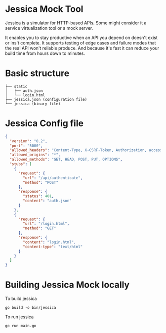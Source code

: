 # Jessica Mock Tool

Jessica is a simulator for HTTP-based APIs. Some might consider it a service virtualization tool or a mock server.

It enables you to stay productive when an API you depend on doesn't exist or ins't complete. 
It supports testing of edge cases and failure modes that the real API won't reliable produce.
And because it's fast it can reduce your build time from hours down to minutes. 

# Basic structure

```
├── static
│   ├── auth.json
│   └── login.html
├── jessica.json (configuration file)
└── jessica (binary file)
```

# Jessica Config file

```json
{
  "version": "0.2",
  "port": "5000",
  "allowed_headers": "Content-Type, X-CSRF-Token, Authorization, access-control-expose-headers",
  "allowed_origins": "*",
  "allowed_methods": "GET, HEAD, POST, PUT, OPTIONS",
  "stubs": [
    {
      "request": {
        "url": "/api/authenticate",
        "method": "POST"
      },
      "response": {
        "status": 401,
        "content": "auth.json"
      }
    },
    {
      "request": {
        "url": "/login.html",
        "method": "GET"
      },
      "response": {
        "content": "login.html",
        "content-type": "text/html"
      }
    }
  ]
}
```

# Building Jessica Mock locally

To build jessica

`go build -o bin/jessica`

To run jessica

`go run main.go`
